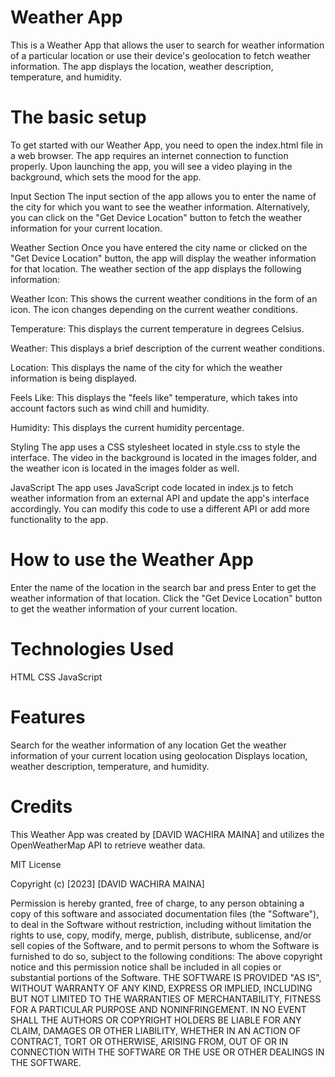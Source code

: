 # Weather App

This is a Weather App that allows the user to search for weather information of a particular location or use their device's geolocation to fetch weather information. The app displays the location, weather description, temperature, and humidity.

# The basic setup
To get started with our Weather App, you need to open the index.html file in a web browser. The app requires an internet connection to function properly. Upon launching the app, you will see a video playing in the background, which sets the mood for the app.

Input Section
The input section of the app allows you to enter the name of the city for which you want to see the weather information. Alternatively, you can click on the "Get Device Location" button to fetch the weather information for your current location.

Weather Section
Once you have entered the city name or clicked on the "Get Device Location" button, the app will display the weather information for that location. The weather section of the app displays the following information:

Weather Icon: 
This shows the current weather conditions in the form of an icon. The icon changes depending on the current weather conditions.

Temperature:
 This displays the current temperature in degrees Celsius.

Weather:
 This displays a brief description of the current weather conditions.

Location: 
This displays the name of the city for which the weather information is being displayed.

Feels Like:
 This displays the "feels like" temperature, which takes into account factors such as wind chill and humidity.

Humidity:
 This displays the current humidity percentage.

Styling
The app uses a CSS stylesheet located in style.css to style the interface. The video in the background is located in the images folder, and the weather icon is located in the images folder as well.

JavaScript
The app uses JavaScript code located in index.js to fetch weather information from an external API and update the app's interface accordingly. You can modify this code to use a different API or add more functionality to the app.


# How to use the Weather App
Enter the name of the location in the search bar and press Enter to get the weather information of that location.
Click the "Get Device Location" button to get the weather information of your current location.

# Technologies Used
HTML
CSS
JavaScript

# Features
Search for the weather information of any location
Get the weather information of your current location using geolocation
Displays location, weather description, temperature, and humidity.

# Credits
This Weather App was created by [DAVID WACHIRA MAINA] and utilizes the OpenWeatherMap API to retrieve weather data.

MIT License

Copyright (c) [2023] [DAVID WACHIRA MAINA]

Permission is hereby granted, free of charge, to any person obtaining a copy of this software and associated documentation files (the "Software"), to deal in the Software without restriction, including without limitation the rights to use, copy, modify, merge, publish, distribute, sublicense, and/or sell copies of the Software, and to permit persons to whom the Software is furnished to do so, subject to the following conditions:
The above copyright notice and this permission notice shall be included in all copies or substantial portions of the Software.
THE SOFTWARE IS PROVIDED "AS IS", WITHOUT WARRANTY OF ANY KIND, EXPRESS OR IMPLIED, INCLUDING BUT NOT LIMITED TO THE WARRANTIES OF MERCHANTABILITY, FITNESS FOR A PARTICULAR PURPOSE AND NONINFRINGEMENT. IN NO EVENT SHALL THE AUTHORS OR COPYRIGHT HOLDERS BE LIABLE FOR ANY CLAIM, DAMAGES OR OTHER LIABILITY, WHETHER IN AN ACTION OF CONTRACT, TORT OR OTHERWISE, ARISING FROM, OUT OF OR IN CONNECTION WITH THE SOFTWARE OR THE USE OR OTHER DEALINGS IN THE SOFTWARE.




